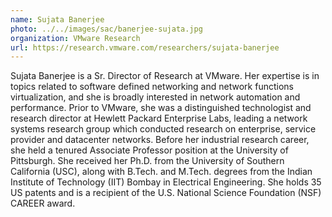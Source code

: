 ```yaml
---
name: Sujata Banerjee
photo: ../../images/sac/banerjee-sujata.jpg
organization: VMware Research
url: https://research.vmware.com/researchers/sujata-banerjee
---
```

Sujata Banerjee is a Sr. Director of Research at VMware. Her expertise is in topics related to software defined networking and network functions virtualization, and she is broadly interested in network automation and performance. Prior to VMware, she was a distinguished technologist and research director at Hewlett Packard Enterprise Labs, leading a network systems research group which conducted research on enterprise, service provider and datacenter networks. Before her industrial research career, she held a tenured Associate Professor position at the University of Pittsburgh. She received her Ph.D. from the University of Southern California (USC), along with B.Tech. and M.Tech. degrees from the Indian Institute of Technology (IIT) Bombay in Electrical Engineering. She holds 35 US patents and is a recipient of the U.S. National Science Foundation (NSF) CAREER award.